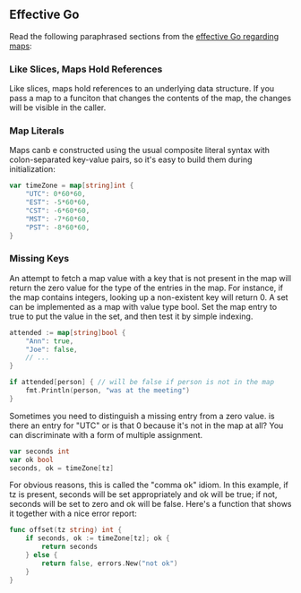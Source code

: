 ## Effective Go

Read the following paraphrased sections from the [effective Go regarding maps](https://go.dev/doc/effective_go#maps):

### Like Slices, Maps Hold References

Like slices, maps hold references to an underlying data structure. If you pass a
map to a funciton that changes the contents of the map, the changes will be
visible in the caller.

### Map Literals

Maps canb e constructed using the usual composite literal syntax with
colon-separated key-value pairs, so it's easy to build them during
initialization:

```go
var timeZone = map[string]int {
    "UTC": 0*60*60,
    "EST": -5*60*60,
    "CST": -6*60*60,
    "MST": -7*60*60,
    "PST": -8*60*60,
}
```

### Missing Keys

An attempt to fetch a map value with a key that is not present in the map will
return the zero value for the type of the entries in the map. For instance, if
the map contains integers, looking up a non-existent key will return 0. A set
can be implemented as a map with value type bool. Set the map entry to true to
put the value in the set, and then test it by simple indexing.

```go
attended := map[string]bool {
    "Ann": true,
    "Joe": false,
    // ...
}

if attended[person] { // will be false if person is not in the map
    fmt.Println(person, "was at the meeting")
}
```

Sometimes you need to distinguish a missing entry from a zero value. is there an
entry for "UTC" or is that 0 because it's not in the map at all? You can
discriminate with a form of multiple assignment.

```go
var seconds int
var ok bool
seconds, ok = timeZone[tz]
```

For obvious reasons, this is called the "comma ok" idiom. In this example, if tz
is present, seconds will be set appropriately and ok will be true; if not,
seconds will be set to zero and ok will be false. Here's a function that
shows it together with a nice error report:

```go
func offset(tz string) int {
    if seconds, ok := timeZone[tz]; ok {
        return seconds
    } else {
        return false, errors.New("not ok")
    }
}
```
